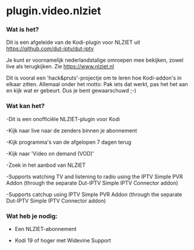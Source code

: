 # plugin.video.nlziet

### Wat is het?

Dit is een afgeleide van de Kodi-plugin voor NLZIET uit https://github.com/dut-iptv/dut-iptv

Je kunt er voornamelijk nederlandstalige omroepen mee bekijken, zowel live als terugkijken.
Zie https://www.nlziet.nl

Dit is vooral een 'hack&pruts'-projectje om te leren hoe Kodi-addon's in elkaar zitten.
Allemaal onder het motto: Pak iets dat werkt, pas het het aan en kijk wat er gebeurt. Dus je bent gewaarschuwd ;-)

### Wat kan het?

-Dit is een onofficiële NLZIET-plugin voor Kodi

-Kijk naar live naar de zenders binnen je abonnement

-Kijk programma's van de afgelopen 7 dagen terug

-Kijk naar 'Video on demand (VOD)'

-Zoek in het aanbod van NLZIET

-Supports watching TV and listening to radio using the IPTV Simple PVR Addon (through the separate Dut-IPTV Simple IPTV Connector addon)

-Supports catchup using IPTV Simple PVR Addon (through the separate Dut-IPTV Simple IPTV Connector addon)

### Wat heb je nodig:

- Een NLZIET-abonnement

- Kodi 19 of  hoger met Widevine Support
